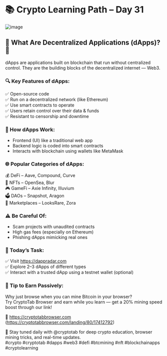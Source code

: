 # 📚 Crypto Learning Path – Day 31
![image](https://github.com/user-attachments/assets/04623f60-2e61-4f12-abb1-cc137707984e)

## 📍 What Are Decentralized Applications (dApps)? 🧩

dApps are applications built on blockchain that run without centralized control. They are the building blocks of the decentralized internet — Web3.

### 🔍 Key Features of dApps:
✅ Open-source code  
✅ Run on a decentralized network (like Ethereum)  
✅ Use smart contracts to operate  
✅ Users retain control over their data & funds  
✅ Resistant to censorship and downtime

### 🧠 How dApps Work:
- Frontend (UI) like a traditional web app  
- Backend logic is coded into smart contracts  
- Interacts with blockchain using wallets like MetaMask

### 🌐 Popular Categories of dApps:
💰 DeFi – Aave, Compound, Curve  
🎨 NFTs – OpenSea, Blur  
🎮 GameFi – Axie Infinity, Illuvium  
🗳 DAOs – Snapshot, Aragon  
🛒 Marketplaces – LooksRare, Zora

### ⚠️ Be Careful Of:
- Scam projects with unaudited contracts  
- High gas fees (especially on Ethereum)  
- Phishing dApps mimicking real ones

### 🧪 Today’s Task:
✅ Visit https://dappradar.com  
✅ Explore 2–3 dApps of different types  
✅ Interact with a trusted dApp using a testnet wallet (optional)

### 💸 Tip to Earn Passively:
Why just browse when you can mine Bitcoin in your browser?  
Try CryptoTab Browser and earn while you learn — get a 20% mining speed boost through our link!

🔗 https://cryptotabbrowser.com (https://cryptotabbrowser.com/landing/80/17412792)

📢 Stay tuned daily with @cryptotab for deep crypto education, browser mining tricks, and real-time updates.  
#crypto #cryptotab #dapps #web3 #defi #btcmining #nft #blockchainapps #cryptolearning
